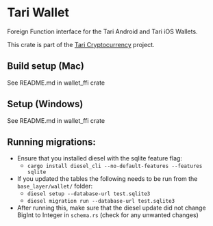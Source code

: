 # Tari Wallet

Foreign Function interface for the Tari Android and Tari iOS Wallets.

This crate is part of the [Tari Cryptocurrency](https://tari.com) project.

## Build setup (Mac)

See README.md in wallet_ffi crate

## Setup (Windows)

See README.md in wallet_ffi crate


## Running migrations:

- Ensure that you installed diesel with the sqlite feature flag:
  - `cargo install diesel_cli --no-default-features --features sqlite`
- If you updated the tables the following needs to be run from the `base_layer/wallet/` folder:
  - `diesel setup --database-url test.sqlite3`
  - `diesel migration run --database-url test.sqlite3`
 - After running this, make sure that the diesel update did not change BigInt to Integer in `schema.rs` (check for
   any unwanted changes)
